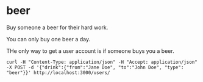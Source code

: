 beer
====

Buy someone a beer for their hard work.

You can only buy one beer a day.

THe only way to get a user account is if someone buys you a beer.

    curl -H "Content-Type: application/json" -H "Accept: application/json"  -X POST -d '{"drink":{"from":"Jane Doe", "to":"John Doe", "type": "beer"}}' http://localhost:3000/users/